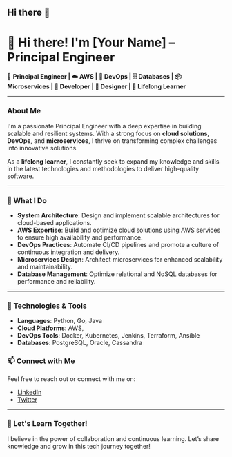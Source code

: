 ## Hi there 👋

<!--
**godwintheophilus-github/godwintheophilus-github** is a ✨ _special_ ✨ repository because its `README.md` (this file) appears on your GitHub profile.

Here are some ideas to get you started:

- 🔭 I’m currently working on ...
- 🌱 I’m currently learning ...
- 👯 I’m looking to collaborate on ...
- 🤔 I’m looking for help with ...
- 💬 Ask me about ...
- 📫 How to reach me: ...
- 😄 Pronouns: ...
- ⚡ Fun fact: ...
-->

# 👋 Hi there! I'm [Your Name] – Principal Engineer

🚀 **Principal Engineer | ☁️ AWS | 🔧 DevOps | 🗄️ Databases | 📦 Microservices | 🚀 Developer | 🎨 Designer | 🌱 Lifelong Learner**

---

### About Me
I'm a passionate Principal Engineer with a deep expertise in building scalable and resilient systems. With a strong focus on **cloud solutions**, **DevOps**, and **microservices**, I thrive on transforming complex challenges into innovative solutions. 

As a **lifelong learner**, I constantly seek to expand my knowledge and skills in the latest technologies and methodologies to deliver high-quality software.

---

### 🚀 What I Do
- **System Architecture**: Design and implement scalable architectures for cloud-based applications.
- **AWS Expertise**: Build and optimize cloud solutions using AWS services to ensure high availability and performance.
- **DevOps Practices**: Automate CI/CD pipelines and promote a culture of continuous integration and delivery.
- **Microservices Design**: Architect microservices for enhanced scalability and maintainability.
- **Database Management**: Optimize relational and NoSQL databases for performance and reliability.

---

### 🔧 Technologies & Tools
- **Languages**: Python, Go, Java
- **Cloud Platforms**: AWS,
- **DevOps Tools**: Docker, Kubernetes, Jenkins, Terraform, Ansible
- **Databases**: PostgreSQL, Oracle, Cassandra


### 📫 Connect with Me
Feel free to reach out or connect with me on:

- [LinkedIn](https://www.linkedin.com/in/godwin-theophilus-b6ba6892/)
- [Twitter](https://twitter.com/yourhandle)

---

### 🌱 Let's Learn Together!
I believe in the power of collaboration and continuous learning. Let’s share knowledge and grow in this tech journey together!


